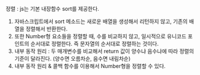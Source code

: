 정렬 : js는 기본 내장함수 sort를 제공한다.

 1. 자바스크립트에서 sort 메소드는 새로운 배열을 생성해서 리턴하지 않고, 기존의 배열을 정렬해서 반환한다.
 2. 또한 Number형 요소들을 정렬할 때, 수를 비교하지 않고, 일시적으로 유니코드 포인트의 순서대로 정렬한다. 즉 문자열의 순서대로 정렬하는 것이다.
 3. 내부 동작 원리 : 두 매개변수를 비교해서 return 값이 양수냐 음수냐에 따라 정렬의 기준이 달라진다. (양수면 오름차순, 음수면 내림차순)
 4. 내부 동작 원리 & 콜백 함수를 이용해서 Number형을 정렬할 수 있다.

 
